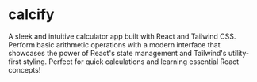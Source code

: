 # calcify
A sleek and intuitive calculator app built with React and Tailwind CSS. Perform basic arithmetic operations with a modern interface that showcases the power of React's state management and Tailwind's utility-first styling. Perfect for quick calculations and learning essential React concepts!
